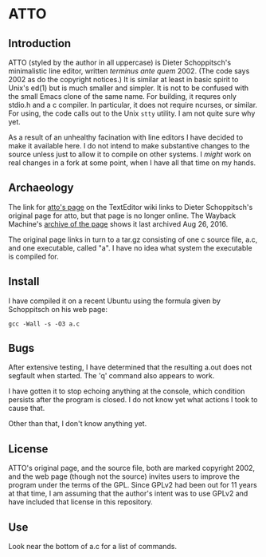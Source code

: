 ATTO
====

Introduction
------------

ATTO (styled by the author in all uppercase) 
is Dieter Schoppitsch's minimalistic line editor,
written *terminus ante quem* 2002.
(The code says 2002 as do the copyright notices.)
It is similar at least in basic spirit to Unix's ed(1)
but is much smaller and simpler.
It is not to be confused with the small Emacs clone of the same name.
For building, it requres only stdio.h and a c compiler.
In particular, it does not require ncurses, or similar.
For using, the code calls out to the Unix `stty` utility.
I am not quite sure why yet.

As a result of an unhealthy facination with line editors
I have decided to make it available here.
I do not intend to make substantive changes to the source
unless just to allow it to compile on other systems.
I *might* work on real changes in a fork at some point,
when I have all that time on my hands.

Archaeology
-----------

The link for
[atto's page](https://texteditors.org/cgi-bin/wiki.pl?ATTO)
on the TextEditor wiki links
to Dieter Schoppitsch's original page for atto,
but that page is no longer online.
The Wayback Machine's
[archive of the page](https://web.archive.org/web/20160826220131/http://web.uta4you.at/shop/atto/index.htm)
shows it last archived Aug 26, 2016.

The original page links in turn to a tar.gz
consisting of one c source file, a.c,
and one executable, called "a".
I have no idea what system the executable is compiled for. 

Install
-------

I have compiled it on a recent Ubuntu
using the formula given by Schoppitsch on his web page:

    gcc -Wall -s -O3 a.c

Bugs
----

After extensive testing,
I have determined that the resulting a.out
does not segfault when started.
The 'q' command also appears to work.

I have gotten it to stop echoing anything at the console,
which condition persists after the program is closed.
I do not know yet what actions I took to cause that.

Other than that, I don't know anything yet.

License
-------

ATTO's original page, and the source file,
both are marked copyright 2002,
and the web page (though not the source)
invites users to improve the program under the terms of the GPL.
Since GPLv2 had been out for 11 years at that time,
I am assuming that the author's intent was to use GPLv2
and have included that license in this repository.


## Use

Look near the bottom of a.c for a list of commands.

